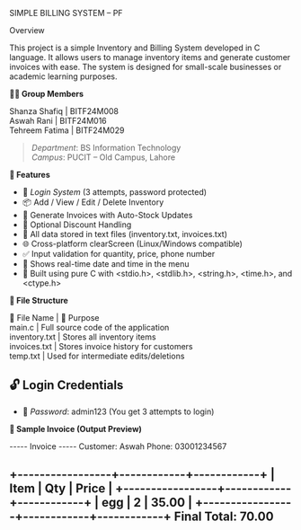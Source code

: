 
SIMPLE BILLING SYSTEM – PF 

Overview

This project is a simple Inventory and Billing System developed in C language. It allows users to manage inventory items and generate customer invoices with ease. The system is designed for small-scale businesses or academic learning purposes.


**👩‍💻 Group Members**

Shanza Shafiq  | BITF24M008        
Aswah Rani     | BITF24M016        
Tehreem Fatima | BITF24M029     

> *Department*: BS Information Technology  
> *Campus*: PUCIT – Old Campus, Lahore

**🌟 Features**

- 🔐 *Login System* (3 attempts, password protected)
- 📦 Add / View / Edit / Delete Inventory
- 🧾 Generate Invoices with Auto-Stock Updates
- 💸 Optional Discount Handling
- 📝 All data stored in text files (inventory.txt, invoices.txt)
- 🌐 Cross-platform clearScreen (Linux/Windows compatible)
- ✅ Input validation for quantity, price, phone number
- 📆 Shows real-time date and time in the menu
- 🧠 Built using pure C with <stdio.h>, <stdlib.h>, <string.h>, <time.h>, and <ctype.h>


**📁 File Structure**

 📄 File Name      |   📌 Purpose                             
   main.c          |   Full source code of the application     
  inventory.txt    |  Stores all inventory items              
  invoices.txt     |  Stores invoice history for customers    
  temp.txt         |  Used for intermediate edits/deletions   


## 🔓 Login Credentials
- 🔑 *Password*: admin123
(You get 3 attempts to login)


**🧾 Sample Invoice (Output Preview)**


----- Invoice -----
Customer: Aswah 
Phone: 03001234567

+-----------------+------------+------------+
| Item            | Qty        | Price      |
+-----------------+------------+------------+
| egg        | 2          | 35.00      |
+-----------------+------------+------------+
Final Total: 70.00
------------------------------

